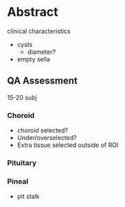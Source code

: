 # Abstract

clinical characteristics

- cysts
  - diameter?
- empty sella

## QA Assessment

15-20 subj

### Choroid

- choroid selected?
- Under/overselected?
- Extra tissue selected outside of ROI

### Pituitary

### Pineal

- pit stalk
